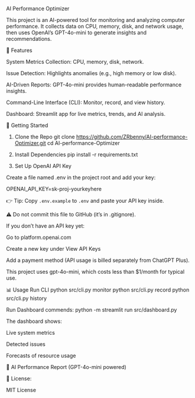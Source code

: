AI Performance Optimizer

This project is an AI-powered tool for monitoring and analyzing computer performance.
It collects data on CPU, memory, disk, and network usage, then uses OpenAI’s GPT-4o-mini to generate insights and recommendations.

📌 Features

System Metrics Collection: CPU, memory, disk, network.

Issue Detection: Highlights anomalies (e.g., high memory or low disk).

AI-Driven Reports: GPT-4o-mini provides human-readable performance insights.

Command-Line Interface (CLI): Monitor, record, and view history.

Dashboard: Streamlit app for live metrics, trends, and AI analysis.

🚀 Getting Started
1. Clone the Repo
git clone https://github.com/ZRbenny/AI-performance-Optimizer.git
cd AI-performance-Optimizer

2. Install Dependencies
pip install -r requirements.txt

3. Set Up OpenAI API Key

Create a file named .env in the project root and add your key:

OPENAI_API_KEY=sk-proj-yourkeyhere

👉 Tip: Copy `.env.example` to `.env` and paste your API key inside.

⚠️ Do not commit this file to GitHub (it’s in .gitignore).

If you don’t have an API key yet:

Go to platform.openai.com

Create a new key under View API Keys

Add a payment method (API usage is billed separately from ChatGPT Plus).

This project uses gpt-4o-mini, which costs less than $1/month for typical use.

📊 Usage
Run CLI
python src/cli.py monitor
python src/cli.py record
python src/cli.py history

Run Dashboard commends:
python -m streamlit run src/dashboard.py

The dashboard shows:

Live system metrics

Detected issues

Forecasts of resource usage

🤖 AI Performance Report (GPT-4o-mini powered)


📜 License:

MIT License
